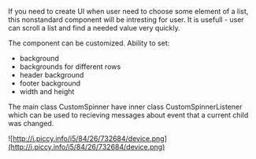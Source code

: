 If you need to create UI when user need to choose some element of a list, this nonstandard component will be intresting for user. It is usefull - user can scroll a list and find a needed value very quickly.

The component can be customized. Ability to set:
  * background
  * backgrounds for different rows
  * header background
  * footer background
  * width and height

The main class CustomSpinner have inner class CustomSpinnerListener which can be used to recieving messages about event that a current child was changed.

![http://i.piccy.info/i5/84/26/732684/device.png](http://i.piccy.info/i5/84/26/732684/device.png)